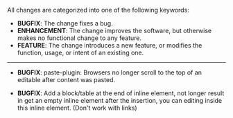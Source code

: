 All changes are categorized into one of the following keywords:

- **BUGFIX**: The change fixes a bug.
- **ENHANCEMENT**: The change improves the software, but otherwise makes no
                   functional change to any feature.
- **FEATURE**: The change introduces a new feature, or modifies the function,
               usage, or intent of an existing one.

----

- **BUGFIX**: paste-plugin: Browsers no longer scroll to the top of an editable
              after content was pasted.

- **BUGFIX**: Add a block/table at the end of inline element, not longer result
              in get an empty inline element after the insertion, you can editing
              inside this inline element. (Don't work with links)
